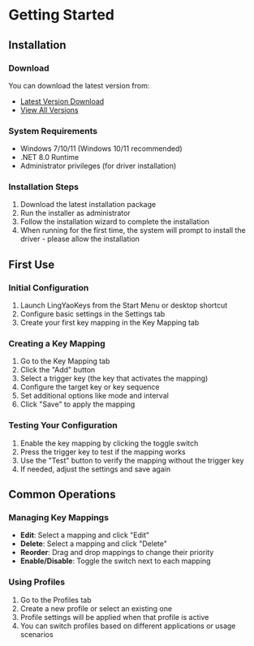 # Getting Started

## Installation

### Download
You can download the latest version from:
- [Latest Version Download](https://github.com/Cassianvale/LingYaoKeys/releases/latest)
- [View All Versions](https://github.com/Cassianvale/LingYaoKeys/releases)

### System Requirements
- Windows 7/10/11 (Windows 10/11 recommended)
- .NET 8.0 Runtime
- Administrator privileges (for driver installation)

### Installation Steps
1. Download the latest installation package
2. Run the installer as administrator
3. Follow the installation wizard to complete the installation
4. When running for the first time, the system will prompt to install the driver - please allow the installation

## First Use

### Initial Configuration
1. Launch LingYaoKeys from the Start Menu or desktop shortcut
2. Configure basic settings in the Settings tab
3. Create your first key mapping in the Key Mapping tab

### Creating a Key Mapping
1. Go to the Key Mapping tab
2. Click the "Add" button
3. Select a trigger key (the key that activates the mapping)
4. Configure the target key or key sequence
5. Set additional options like mode and interval
6. Click "Save" to apply the mapping

### Testing Your Configuration
1. Enable the key mapping by clicking the toggle switch
2. Press the trigger key to test if the mapping works
3. Use the "Test" button to verify the mapping without the trigger key
4. If needed, adjust the settings and save again

## Common Operations

### Managing Key Mappings
- **Edit**: Select a mapping and click "Edit"
- **Delete**: Select a mapping and click "Delete"
- **Reorder**: Drag and drop mappings to change their priority
- **Enable/Disable**: Toggle the switch next to each mapping

### Using Profiles
1. Go to the Profiles tab
2. Create a new profile or select an existing one
3. Profile settings will be applied when that profile is active
4. You can switch profiles based on different applications or usage scenarios 